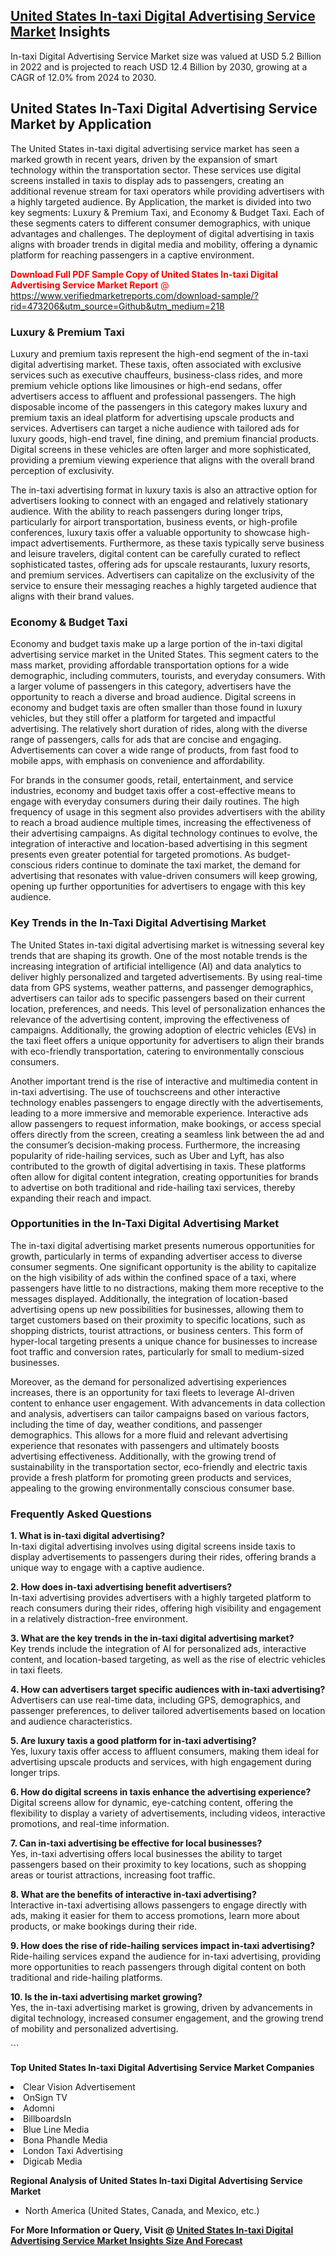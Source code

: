 <h2><a href="https://www.verifiedmarketreports.com/download-sample/?rid=473206&amp;utm_source=Github&amp;utm_medium=218" target="_blank">United States In-taxi Digital Advertising Service Market</a> Insights</h2><p>In-taxi Digital Advertising Service Market size was valued at USD 5.2 Billion in 2022 and is projected to reach USD 12.4 Billion by 2030, growing at a CAGR of 12.0% from 2024 to 2030.</p><p> <h2>United States In-Taxi Digital Advertising Service Market by Application</h2> <p>The United States in-taxi digital advertising service market has seen a marked growth in recent years, driven by the expansion of smart technology within the transportation sector. These services use digital screens installed in taxis to display ads to passengers, creating an additional revenue stream for taxi operators while providing advertisers with a highly targeted audience. By Application, the market is divided into two key segments: Luxury & Premium Taxi, and Economy & Budget Taxi. Each of these segments caters to different consumer demographics, with unique advantages and challenges. The deployment of digital advertising in taxis aligns with broader trends in digital media and mobility, offering a dynamic platform for reaching passengers in a captive environment. <p><span class=""><span style="color: #ff0000;"><strong>Download Full PDF Sample Copy of United States In-taxi Digital Advertising Service Market Report</strong> @ </span><a href="https://www.verifiedmarketreports.com/download-sample/?rid=473206&amp;utm_source=Github&amp;utm_medium=218" target="_blank">https://www.verifiedmarketreports.com/download-sample/?rid=473206&amp;utm_source=Github&amp;utm_medium=218</a></span></p> <h3>Luxury & Premium Taxi</h3> <p>Luxury and premium taxis represent the high-end segment of the in-taxi digital advertising market. These taxis, often associated with exclusive services such as executive chauffeurs, business-class rides, and more premium vehicle options like limousines or high-end sedans, offer advertisers access to affluent and professional passengers. The high disposable income of the passengers in this category makes luxury and premium taxis an ideal platform for advertising upscale products and services. Advertisers can target a niche audience with tailored ads for luxury goods, high-end travel, fine dining, and premium financial products. Digital screens in these vehicles are often larger and more sophisticated, providing a premium viewing experience that aligns with the overall brand perception of exclusivity. <p>The in-taxi advertising format in luxury taxis is also an attractive option for advertisers looking to connect with an engaged and relatively stationary audience. With the ability to reach passengers during longer trips, particularly for airport transportation, business events, or high-profile conferences, luxury taxis offer a valuable opportunity to showcase high-impact advertisements. Furthermore, as these taxis typically serve business and leisure travelers, digital content can be carefully curated to reflect sophisticated tastes, offering ads for upscale restaurants, luxury resorts, and premium services. Advertisers can capitalize on the exclusivity of the service to ensure their messaging reaches a highly targeted audience that aligns with their brand values.</p> <h3>Economy & Budget Taxi</h3> <p>Economy and budget taxis make up a large portion of the in-taxi digital advertising service market in the United States. This segment caters to the mass market, providing affordable transportation options for a wide demographic, including commuters, tourists, and everyday consumers. With a larger volume of passengers in this category, advertisers have the opportunity to reach a diverse and broad audience. Digital screens in economy and budget taxis are often smaller than those found in luxury vehicles, but they still offer a platform for targeted and impactful advertising. The relatively short duration of rides, along with the diverse range of passengers, calls for ads that are concise and engaging. Advertisements can cover a wide range of products, from fast food to mobile apps, with emphasis on convenience and affordability. <p>For brands in the consumer goods, retail, entertainment, and service industries, economy and budget taxis offer a cost-effective means to engage with everyday consumers during their daily routines. The high frequency of usage in this segment also provides advertisers with the ability to reach a broad audience multiple times, increasing the effectiveness of their advertising campaigns. As digital technology continues to evolve, the integration of interactive and location-based advertising in this segment presents even greater potential for targeted promotions. As budget-conscious riders continue to dominate the taxi market, the demand for advertising that resonates with value-driven consumers will keep growing, opening up further opportunities for advertisers to engage with this key audience.</p> <h3>Key Trends in the In-Taxi Digital Advertising Market</h3> <p>The United States in-taxi digital advertising market is witnessing several key trends that are shaping its growth. One of the most notable trends is the increasing integration of artificial intelligence (AI) and data analytics to deliver highly personalized and targeted advertisements. By using real-time data from GPS systems, weather patterns, and passenger demographics, advertisers can tailor ads to specific passengers based on their current location, preferences, and needs. This level of personalization enhances the relevance of the advertising content, improving the effectiveness of campaigns. Additionally, the growing adoption of electric vehicles (EVs) in the taxi fleet offers a unique opportunity for advertisers to align their brands with eco-friendly transportation, catering to environmentally conscious consumers. <p>Another important trend is the rise of interactive and multimedia content in in-taxi advertising. The use of touchscreens and other interactive technology enables passengers to engage directly with the advertisements, leading to a more immersive and memorable experience. Interactive ads allow passengers to request information, make bookings, or access special offers directly from the screen, creating a seamless link between the ad and the consumer’s decision-making process. Furthermore, the increasing popularity of ride-hailing services, such as Uber and Lyft, has also contributed to the growth of digital advertising in taxis. These platforms often allow for digital content integration, creating opportunities for brands to advertise on both traditional and ride-hailing taxi services, thereby expanding their reach and impact.</p> <h3>Opportunities in the In-Taxi Digital Advertising Market</h3> <p>The in-taxi digital advertising market presents numerous opportunities for growth, particularly in terms of expanding advertiser access to diverse consumer segments. One significant opportunity is the ability to capitalize on the high visibility of ads within the confined space of a taxi, where passengers have little to no distractions, making them more receptive to the messages displayed. Additionally, the integration of location-based advertising opens up new possibilities for businesses, allowing them to target customers based on their proximity to specific locations, such as shopping districts, tourist attractions, or business centers. This form of hyper-local targeting presents a unique chance for businesses to increase foot traffic and conversion rates, particularly for small to medium-sized businesses. <p>Moreover, as the demand for personalized advertising experiences increases, there is an opportunity for taxi fleets to leverage AI-driven content to enhance user engagement. With advancements in data collection and analysis, advertisers can tailor campaigns based on various factors, including the time of day, weather conditions, and passenger demographics. This allows for a more fluid and relevant advertising experience that resonates with passengers and ultimately boosts advertising effectiveness. Additionally, with the growing trend of sustainability in the transportation sector, eco-friendly and electric taxis provide a fresh platform for promoting green products and services, appealing to the growing environmentally conscious consumer base.</p> <h3>Frequently Asked Questions</h3> <p><strong>1. What is in-taxi digital advertising?</strong><br> In-taxi digital advertising involves using digital screens inside taxis to display advertisements to passengers during their rides, offering brands a unique way to engage with a captive audience.</p> <p><strong>2. How does in-taxi advertising benefit advertisers?</strong><br> In-taxi advertising provides advertisers with a highly targeted platform to reach consumers during their rides, offering high visibility and engagement in a relatively distraction-free environment.</p> <p><strong>3. What are the key trends in the in-taxi digital advertising market?</strong><br> Key trends include the integration of AI for personalized ads, interactive content, and location-based targeting, as well as the rise of electric vehicles in taxi fleets.</p> <p><strong>4. How can advertisers target specific audiences with in-taxi advertising?</strong><br> Advertisers can use real-time data, including GPS, demographics, and passenger preferences, to deliver tailored advertisements based on location and audience characteristics.</p> <p><strong>5. Are luxury taxis a good platform for in-taxi advertising?</strong><br> Yes, luxury taxis offer access to affluent consumers, making them ideal for advertising upscale products and services, with high engagement during longer trips.</p> <p><strong>6. How do digital screens in taxis enhance the advertising experience?</strong><br> Digital screens allow for dynamic, eye-catching content, offering the flexibility to display a variety of advertisements, including videos, interactive promotions, and real-time information.</p> <p><strong>7. Can in-taxi advertising be effective for local businesses?</strong><br> Yes, in-taxi advertising offers local businesses the ability to target passengers based on their proximity to key locations, such as shopping areas or tourist attractions, increasing foot traffic.</p> <p><strong>8. What are the benefits of interactive in-taxi advertising?</strong><br> Interactive in-taxi advertising allows passengers to engage directly with ads, making it easier for them to access promotions, learn more about products, or make bookings during their ride.</p> <p><strong>9. How does the rise of ride-hailing services impact in-taxi advertising?</strong><br> Ride-hailing services expand the audience for in-taxi advertising, providing more opportunities to reach passengers through digital content on both traditional and ride-hailing platforms.</p> <p><strong>10. Is the in-taxi advertising market growing?</strong><br> Yes, the in-taxi advertising market is growing, driven by advancements in digital technology, increased consumer engagement, and the growing trend of mobility and personalized advertising.</p> ```</p><p><strong>Top United States In-taxi Digital Advertising Service Market Companies</strong></p><div data-test-id=""><p><li>Clear Vision Advertisement</li><li> OnSign TV</li><li> Adomni</li><li> BillboardsIn</li><li> Blue Line Media</li><li> Bona Phandle Media</li><li> London Taxi Advertising</li><li> Digicab Media</li></p><div><strong>Regional Analysis of&nbsp;United States In-taxi Digital Advertising Service Market</strong></div><ul><li dir="ltr"><p dir="ltr">North America&nbsp;(United States, Canada, and Mexico, etc.)</p></li></ul><p><strong>For More Information or Query, Visit @&nbsp;</strong><strong><a href="https://www.verifiedmarketreports.com/product/in-taxi-digital-advertising-service-market/?utm_source=Github&amp;utm_medium=218" target="_blank">United States In-taxi Digital Advertising Service Market Insights Size And Forecast</a></strong></p></div>
